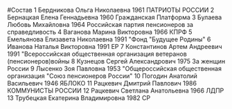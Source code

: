 #Состав
1 Бердникова Ольга Николаевна 1961 ПАТРИОТЫ РОССИИ
2 Бернацкая Елена Геннадьевна 1960 Гражданская Платформа
3 Булаева Любовь Михайловна 1964 Российская партия пенсионеров за справедливость
4 Ваганова Марина Викторовна 1966 КПРФ
5 Емельянова Елизавета Николаевна 1991 \"Фонд \"Будущее Родины\"
6 Иванова Наталья Викторовна 1991 ЕР
7 Константинов Артем Андреевич 1991 \"Всероссийская общественная организация ветеранов (пенсионеров)войны
8 Кузнецов Сергей Александрович 1975 За женщин России
9 Лысенко Зоя Павловна 1953 \"Общероссийская общественная организация \"Союз пенсионеров России\"
10 Погодин Анатолий Васильевич 1946 ЯБЛОКО
11 Рацкевич Дмитрий Павлович 1986 КОММУНИСТЫ РОССИИ
12 Рацкевич Светлана Анатольевна 1966 ЛДПР
13 Трубецкая Екатерина Владимировна 1982 СР
